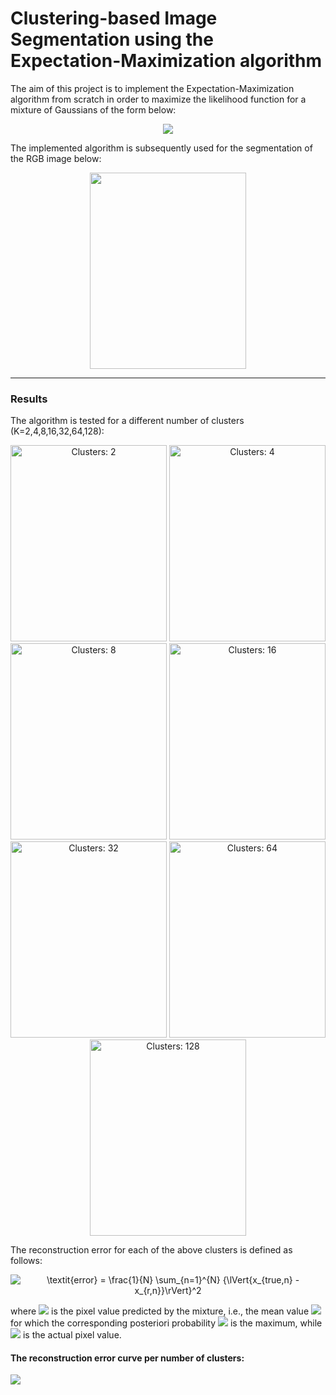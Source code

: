 # Clustering-based Image Segmentation using the Expectation-Maximization algorithm
The aim of this project is to implement the Expectation-Maximization algorithm from scratch in order to maximize the likelihood function for a mixture of Gaussians of the form below:

<p align="center">
<img src="https://latex.codecogs.com/gif.latex?p(x)&space;=&space;\sum_{k=1}^{K}&space;\pi_{k}\prod_{d=1}^{D}&space;\frac{1}{\sqrt{2&space;\pi&space;\sigma_k^2}}\&space;e^{-\frac{1}{2\sigma_k^2}&space;(x_d&space;-&space;\mu_{kd})^2&space;}&space;\hspace{0.5cm}"/>
</p>


The implemented algorithm is subsequently used for the segmentation of the RGB image below:
<p align="center">
<img src="https://github.com/ChryssaNab/aueb-machine_learning/blob/master/EM-algorithm/images/im.jpg" height="314" width="250"/>
</p>

---

### Results

The algorithm is tested for a different number of clusters (K=2,4,8,16,32,64,128):

<p align="center">
    <img title="Clusters: 2" src="https://github.com/ChryssaNab/aueb-machine_learning/blob/master/EM-algorithm/output/2_Categories.jpg" height="314" width="250"/>
        <img title="Clusters: 4" src="https://github.com/ChryssaNab/aueb-machine_learning/blob/master/EM-algorithm/output/4_Categories.jpg" height="314" width="250"/>
        <img title="Clusters: 8" src="https://github.com/ChryssaNab/aueb-machine_learning/blob/master/EM-algorithm/output/8_Categories.jpg" height="314" width="250"/>
    <img title="Clusters: 16" src="https://github.com/ChryssaNab/aueb-machine_learning/blob/master/EM-algorithm/output/16_Categories.jpg" height="314" width="250"/>
    <img title="Clusters: 32" src="https://github.com/ChryssaNab/aueb-machine_learning/blob/master/EM-algorithm/output/32_Categories.jpg" height="314" width="250"/>
    <img title="Clusters: 64" src="https://github.com/ChryssaNab/aueb-machine_learning/blob/master/EM-algorithm/output/64_Categories.jpg" height="314" width="250"/>
    <img title="Clusters: 128" src="https://github.com/ChryssaNab/aueb-machine_learning/blob/master/EM-algorithm/output/128_Categories.jpg" height="314" width="250"/>
   </p>

The reconstruction error for each of the above clusters is defined as follows:

<p align="center">
<img src="https://latex.codecogs.com/gif.latex?\textit{error}&space;=&space;\frac{1}{N}&space;\sum_{n=1}^{N}&space;{\lVert{x_{true,n}&space;-&space;x_{r,n}}\rVert}^2" title="\textit{error} = \frac{1}{N} \sum_{n=1}^{N} {\lVert{x_{true,n} - x_{r,n}}\rVert}^2" />
</p>

where <img src="https://latex.codecogs.com/gif.latex?x_{r,n}" /> is the pixel value predicted by the mixture, i.e., the mean value <img src="https://latex.codecogs.com/gif.latex?\mu_k" /> for which the corresponding posteriori probability <img src="https://latex.codecogs.com/gif.latex?\gamma(z_k)" /> is the maximum, while <img src="https://latex.codecogs.com/gif.latex?x_{true,n}" /> is the actual pixel value.



#### The reconstruction error curve per number of clusters:
<img src="https://github.com/ChryssaNab/aueb-machine_learning/blob/master/EM-algorithm/report/Project_2_files/cost_curve.png"/>
